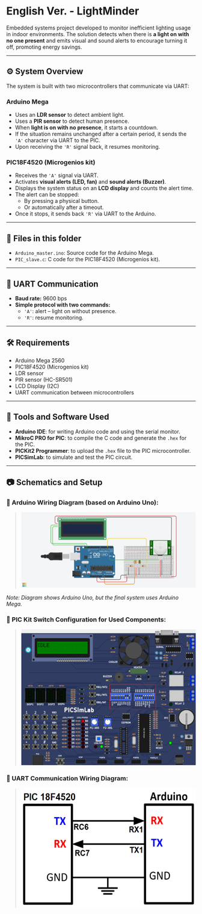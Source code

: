 # English Ver. - LightMinder

Embedded systems project developed to monitor inefficient lighting usage in indoor environments. The solution detects when there is **a light on with no one present** and emits visual and sound alerts to encourage turning it off, promoting energy savings.

---

## ⚙️ System Overview

The system is built with two microcontrollers that communicate via UART:

### Arduino Mega
- Uses an **LDR sensor** to detect ambient light.
- Uses a **PIR sensor** to detect human presence.
- When **light is on with no presence**, it starts a countdown.
- If the situation remains unchanged after a certain period, it sends the `'A'` character via UART to the PIC.
- Upon receiving the `'R'` signal back, it resumes monitoring.

### PIC18F4520 (Microgenios kit)
- Receives the `'A'` signal via UART.
- Activates **visual alerts (LED, fan)** and **sound alerts (Buzzer)**.
- Displays the system status on an **LCD display** and counts the alert time.
- The alert can be stopped:
  - By pressing a physical button.
  - Or automatically after a timeout.
- Once it stops, it sends back `'R'` via UART to the Arduino.

---

## 📁 Files in this folder

- `Arduino_master.ino`: Source code for the Arduino Mega.
- `PIC_slave.c`: C code for the PIC18F4520 (Microgenios kit).

---

## 🔌 UART Communication

- **Baud rate:** 9600 bps
- **Simple protocol with two commands:**
  - `'A'`: alert – light on without presence.
  - `'R'`: resume monitoring.

---

## 🛠️ Requirements

- Arduino Mega 2560
- PIC18F4520 (Microgenios kit)
- LDR sensor
- PIR sensor (HC-SR501)
- LCD Display (I2C)
- UART communication between microcontrollers

---

## 🧰 Tools and Software Used

- **Arduino IDE**: for writing Arduino code and using the serial monitor.
- **MikroC PRO for PIC**: to compile the C code and generate the `.hex` for the PIC.
- **PICKit2 Programmer**: to upload the `.hex` file to the PIC microcontroller.
- **PICSimLab**: to simulate and test the PIC circuit.

---

## 📷 Schematics and Setup

### 🔌 Arduino Wiring Diagram (based on Arduino Uno):

> ![Arduino Schematic](assets/arduino.png)

*Note: Diagram shows Arduino Uno, but the final system uses Arduino Mega.*

### 🧭 PIC Kit Switch Configuration for Used Components:

> ![PIC DIP Switch Config](assets/pic.png)

### 🔌 UART Communication Wiring Diagram:

> ![UART Schematic](assets/uart.png)